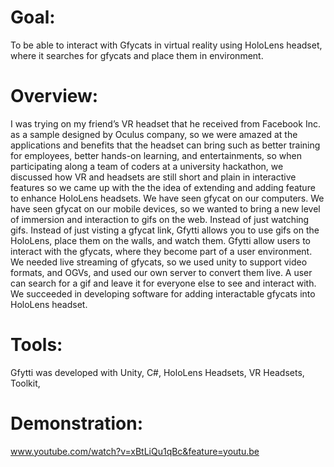 # Goal: 
To be able to interact with Gfycats in virtual reality using HoloLens headset, where it searches for gfycats and place them in environment.
# Overview: 
I was trying on my friend’s VR headset that he received from Facebook Inc. as a sample designed by Oculus company, so we were
amazed at the applications and benefits that the headset can bring such as better training for employees, better hands-on learning, and
entertainments, so when participating along a team of coders at a university hackathon, we discussed how VR and headsets are still short and
plain in interactive features so we came up with the the idea of extending and adding feature to enhance HoloLens headsets. We have seen gfycat
on our computers. We have seen gfycat on our mobile devices, so we wanted to bring a new level of immersion and interaction to gifs on the
web. Instead of just watching gifs. Instead of just visting a gfycat link, Gfytti allows you to use gifs on the HoloLens, place them on the walls,
and watch them. Gfytti allow users to interact with the gfycats, where they become part of a user environment. We needed live streaming of
gfycats, so we used unity to support video formats, and OGVs, and used our own server to convert them live. A user can search for a gif and
leave it for everyone else to see and interact with. We succeeded in developing software for adding interactable gfycats into HoloLens headset.
# Tools: 
Gfytti was developed with Unity, C#, HoloLens Headsets, VR Headsets, Toolkit, 
# Demonstration:
www.youtube.com/watch?v=xBtLiQu1qBc&feature=youtu.be
